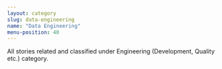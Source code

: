 ```yaml
---
layout: category
slug: data-engineering
name: "Data Engineering"
menu-position: 40
---
```


All stories related and classified under Engineering (Development, Quality etc.) category.